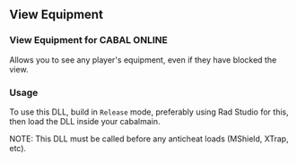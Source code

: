 ## View Equipment
### View Equipment for CABAL ONLINE

Allows you to see any player's equipment, even if they have blocked the view.

### Usage

To use this DLL, build in `Release` mode, preferably using Rad Studio for this, then load the DLL inside your cabalmain.

NOTE: This DLL must be called before any anticheat loads (MShield, XTrap, etc).
